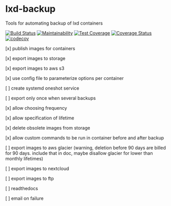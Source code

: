 # lxd-backup
Tools for automating backup of lxd containers

[![Build Status](https://travis-ci.org/apeyrard/lxd-backup.svg?branch=master)](https://travis-ci.org/apeyrard/lxd-backup)
[![Maintainability](https://api.codeclimate.com/v1/badges/8ad1a716dc5cd2f6dc9a/maintainability)](https://codeclimate.com/github/apeyrard/lxd-backup/maintainability)
[![Test Coverage](https://api.codeclimate.com/v1/badges/8ad1a716dc5cd2f6dc9a/test_coverage)](https://codeclimate.com/github/apeyrard/lxd-backup/test_coverage)
[![Coverage Status](https://coveralls.io/repos/github/apeyrard/lxd-backup/badge.svg?branch=master)](https://coveralls.io/github/apeyrard/lxd-backup?branch=master)
[![codecov](https://codecov.io/gh/apeyrard/lxd-backup/branch/master/graph/badge.svg)](https://codecov.io/gh/apeyrard/lxd-backup)

[x] publish images for containers

[x] export images to storage

[x] export images to aws s3

[x] use config file to parameterize options per container

[ ] create systemd oneshot service

[ ] export only once when several backups

[x] allow choosing frequency

[x] allow specification of lifetime

[x] delete obsolete images from storage

[x] allow custom commands to be run in container before and after backup

[ ] export images to aws glacier (warning, deletion before 90 days are billed for 90 days. include that in doc, maybe disallow glacier for lower than monthly lifetimes)

[ ] export images to nextcloud

[ ] export images to ftp

[ ] readthedocs

[ ] email on failure

